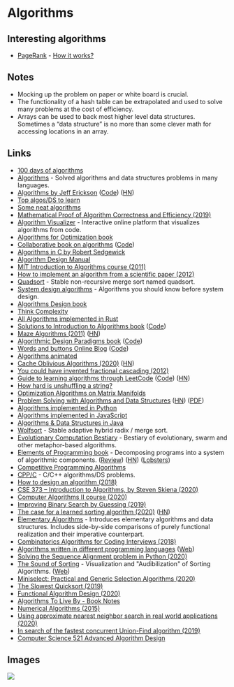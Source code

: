 # Algorithms

## Interesting algorithms

* [PageRank](http://en.wikipedia.org/wiki/PageRank) - [How it works?](http://qr.ae/TUpCVB)

## Notes

* Mocking up the problem on paper or white board is crucial.
* The functionality of a hash table can be extrapolated and used to solve many problems at the cost of efficiency.
* Arrays can be used to back most higher level data structures. Sometimes a “data structure” is no more than some clever math for accessing locations in an array.

## Links

* [100 days of algorithms](https://github.com/coells/100days)
* [Algorithms](https://github.com/marcosfede/algorithms) - Solved algorithms and data structures problems in many languages.
* [Algorithms by Jeff Erickson](http://jeffe.cs.illinois.edu/teaching/algorithms/) ([Code](https://github.com/jeffgerickson/algorithms)) ([HN](https://news.ycombinator.com/item?id=26074289))
* [Top algos/DS to learn](https://www.reddit.com/r/compsci/comments/5uz9lb/top_algorithmsdata_structuresconcepts_every/ddy8azz/)
* [Some neat algorithms](https://www.nayuki.io/category/programming)
* [Mathematical Proof of Algorithm Correctness and Efficiency (2019)](https://stackabuse.com/mathematical-proof-of-algorithm-correctness-and-efficiency/)
* [Algorithm Visualizer](https://github.com/algorithm-visualizer/algorithm-visualizer) - Interactive online platform that visualizes algorithms from code.
* [Algorithms for Optimization book](https://mitpress.mit.edu/books/algorithms-optimization)
* [Collaborative book on algorithms](https://www.algorithm-archive.org) ([Code](https://github.com/algorithm-archivists/algorithm-archive))
* [Algorithms in C by Robert Sedgewick](http://index-of.co.uk/Algorithms/Algorithms%20in%20C.pdf)
* [Algorithm Design Manual](http://mimoza.marmara.edu.tr/\~msakalli/cse706\_12/SkienaTheAlgorithmDesignManual.pdf)
* [MIT Introduction to Algorithms course (2011)](https://ocw.mit.edu/courses/electrical-engineering-and-computer-science/6-006-introduction-to-algorithms-fall-2011/)
* [How to implement an algorithm from a scientific paper (2012)](http://codecapsule.com/2012/01/18/how-to-implement-a-paper/)
* [Quadsort](https://github.com/scandum/quadsort) - Stable non-recursive merge sort named quadsort.
* [System design algorithms](https://github.com/resumejob/system-design-algorithms) - Algorithms you should know before system design.
* [Algorithms Design book](http://www.cs.sjtu.edu.cn/\~jiangli/teaching/CS222/files/materials/Algorithm%20Design.pdf)
* [Think Complexity](http://greenteapress.com/complexity/html/index.html)
* [All Algorithms implemented in Rust](https://github.com/TheAlgorithms/Rust)
* [Solutions to Introduction to Algorithms book](https://walkccc.github.io/CLRS/) ([Code](https://github.com/walkccc/CLRS))
* [Maze Algorithms (2011)](https://www.jamisbuck.org/mazes/) ([HN](https://news.ycombinator.com/item?id=23429368))
* [Algorithmic Design Paradigms book](https://page.skerritt.blog/algorithms/) ([Code](https://github.com/brandonskerritt/AlgorithmsBook))
* [Words and buttons Online Blog](https://wordsandbuttons.online) ([Code](https://github.com/akalenuk/wordsandbuttons))
* [Algorithms animated](https://www.chrislaux.com)
* [Cache Oblivious Algorithms (2020)](https://jiahai-feng.github.io/posts/cache-oblivious-algorithms/) ([HN](https://news.ycombinator.com/item?id=23662434))
* [You could have invented fractional cascading (2012)](http://blog.ezyang.com/2012/03/you-could-have-invented-fractional-cascading/)
* [Guide to learning algorithms through LeetCode](https://labuladong.gitbook.io/algo-en/) ([Code](https://github.com/labuladong/fucking-algorithm/tree/english)) ([HN](https://news.ycombinator.com/item?id=24167297))
* [How hard is unshuffling a string?](https://cstheory.stackexchange.com/questions/34/how-hard-is-unshuffling-a-string)
* [Optimization Algorithms on Matrix Manifolds](https://sites.uclouvain.be/absil/amsbook/)
* [Problem Solving with Algorithms and Data Structures](https://runestone.academy/runestone/books/published/pythonds/index.html) ([HN](https://news.ycombinator.com/item?id=24287622)) ([PDF](https://www.cs.auckland.ac.nz/compsci105s1c/resources/ProblemSolvingwithAlgorithmsandDataStructures.pdf))
* [Algorithms implemented in Python](https://github.com/TheAlgorithms/Python)
* [Algorithms implemented in JavaScript](https://github.com/TheAlgorithms/Javascript)
* [Algorithms & Data Structures in Java](https://github.com/williamfiset/Algorithms)
* [Wolfsort](https://github.com/scandum/wolfsort) - Stable adaptive hybrid radix / merge sort.
* [Evolutionary Computation Bestiary](https://github.com/fcampelo/EC-Bestiary) - Bestiary of evolutionary, swarm and other metaphor-based algorithms.
* [Elements of Programming book](http://elementsofprogramming.com) - Decomposing programs into a system of algorithmic components. ([Review](http://www.pathsensitive.com/2020/09/book-review-elements-of-programmnig.html)) ([HN](https://news.ycombinator.com/item?id=24635947)) ([Lobsters](https://lobste.rs/s/bqnhbo/book_review_elements_programmnig))
* [Competitive Programming Algorithms](https://cp-algorithms.com)
* [CPP/C](https://github.com/akshitagit/CPP) - C/C++ algorithms/DS problems.
* [How to design an algorithm (2018)](https://www.adamconrad.dev/blog/how-to-design-an-algorithm/)
* [CSE 373 – Introduction to Algorithms, by Steven Skiena (2020)](https://www.youtube.com/playlist?list=PLOtl7M3yp-DX6ic0HGT0PUX_wiNmkWkXx)
* [Computer Algorithms II course (2020)](http://homepages.math.uic.edu/\~lreyzin/f20\_mcs501/)
* [Improving Binary Search by Guessing (2019)](https://notebook.drmaciver.com/posts/2019-04-30-13:03.html)
* [The case for a learned sorting algorithm (2020)](https://blog.acolyer.org/2020/10/19/the-case-for-a-learned-sorting-algorithm/) ([HN](https://news.ycombinator.com/item?id=24823611))
* [Elementary Algorithms](https://github.com/liuxinyu95/AlgoXY) - Introduces elementary algorithms and data structures. Includes side-by-side comparisons of purely functional realization and their imperative counterpart.
* [Combinatorics Algorithms for Coding Interviews (2018)](https://sahandsaba.com/combinatorial-generation-for-coding-interviews-in-python.html)
* [Algorithms written in different programming languages](https://github.com/ZoranPandovski/al-go-rithms) ([Web](https://zoranpandovski.github.io/al-go-rithms/))
* [Solving the Sequence Alignment problem in Python (2020)](https://johnlekberg.com/blog/2020-10-25-seq-align.html)
* [The Sound of Sorting](https://github.com/bingmann/sound-of-sorting) - Visualization and "Audibilization" of Sorting Algorithms. ([Web](https://panthema.net/2013/sound-of-sorting/))
* [Miniselect: Practical and Generic Selection Algorithms (2020)](https://danlark.org/2020/11/11/miniselect-practical-and-generic-selection-algorithms/)
* [The Slowest Quicksort (2019)](https://chasewilson.dev/blog/slowest-quicksort/)
* [Functional Algorithm Design (2020)](https://blog.sigplan.org/2020/11/17/functional-algorithm-design-part-0/)
* [Algorithms To Live By - Book Notes](https://milofultz.com/2020/12/27/atlb-notes)
* [Numerical Algorithms (2015)](http://people.csail.mit.edu/jsolomon/share/book/numerical_book.pdf)
* [Using approximate nearest neighbor search in real world applications (2020)](https://blog.vespa.ai/using-approximate-nearest-neighbor-search-in-real-world-applications/)
* [In search of the fastest concurrent Union-Find algorithm (2019)](https://arxiv.org/pdf/1911.06347.pdf)
* [Computer Science 521 Advanced Algorithm Design](https://www.cs.princeton.edu/courses/archive/fall13/cos521/)

## Images

![](http://i0.wp.com/www.jessicayung.com/wp-content/uploads/2016/08/screenshot-5.png?fit=1618%2C1130)
